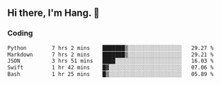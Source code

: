 ## Hi there, I'm Hang. 👋

### Coding

<!--START_SECTION:waka-->

```txt
Python        7 hrs 2 mins    ███████▒░░░░░░░░░░░░░░░░░   29.27 %
Markdown      7 hrs 2 mins    ███████▒░░░░░░░░░░░░░░░░░   29.21 %
JSON          3 hrs 51 mins   ████░░░░░░░░░░░░░░░░░░░░░   16.03 %
Swift         1 hr 42 mins    █▓░░░░░░░░░░░░░░░░░░░░░░░   07.06 %
Bash          1 hr 25 mins    █▒░░░░░░░░░░░░░░░░░░░░░░░   05.89 %
```

<!--END_SECTION:waka-->
